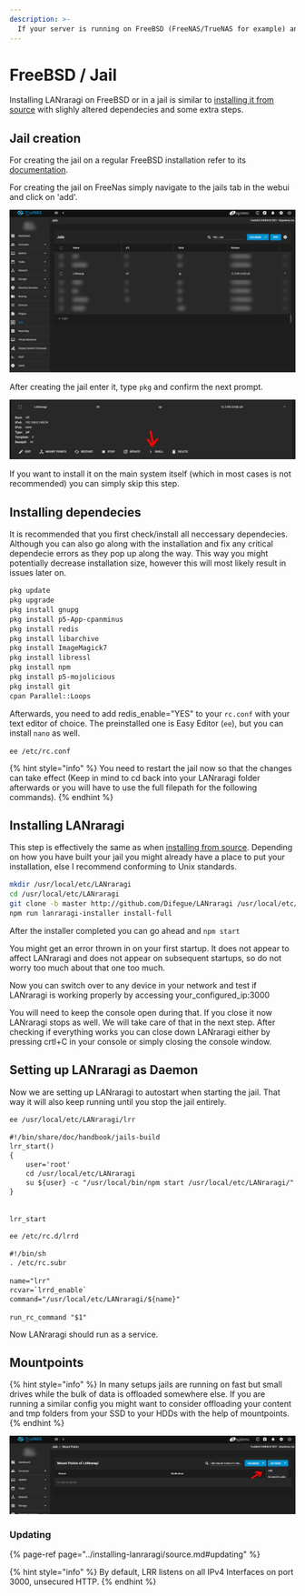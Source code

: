 ```yaml
---
description: >-
  If your server is running on FreeBSD (FreeNAS/TrueNAS for example) and you do not want to use virtualisation you can install LANraragi in a jail. This process is rather cli heavy and depending on you and your system error prone so it is not recommended for beginners or casual users.
---
```


# FreeBSD / Jail

Installing LANraragi on FreeBSD or in a jail is similar to [installing it from source](https://sugoi.gitbook.io/lanraragi/installing-lanraragi/source) with slighly altered dependecies and some extra steps.

## Jail creation

For creating the jail on a regular FreeBSD installation refer to its [documentation](https://docs.freebsd.org/doc/7.3-RELEASE/usr/share/doc/handbook/jails-build.html).

For creating the jail on FreeNas simply navigate to the jails tab in the webui and click on 'add'.

![Jail Overview](../.gitbook/assets/jails.jpg)

After creating the jail enter it, type ```pkg``` and confirm the next prompt.

![Entering a jail](../.gitbook/assets/shell.jpg)

If you want to install it on the main system itself (which in most cases is not recommended) you can simply skip this step.

## Installing dependecies

It is recommended that you first check/install all neccessary dependecies. 
Although you can also go along with the installation and fix any critical dependecie errors as they pop up along the way. This way you might potentially decrease installation size, however this will most likely result in issues later on.

```sh
pkg update
pkg upgrade
pkg install gnupg
pkg install p5-App-cpanminus
pkg install redis
pkg install libarchive
pkg install ImageMagick7
pkg install libressl
pkg install npm
pkg install p5-mojolicious
pkg install git
cpan Parallel::Loops
```

Afterwards, you need to add redis_enable="YES" to your `rc.conf` with your text editor of choice. The preinstalled one is Easy Editor (`ee`), but you can install `nano` as well.

```ee /etc/rc.conf```
 
 {% hint style="info" %}
You need to restart the jail now so that the changes can take effect (Keep in mind to cd back into your LANraragi folder afterwards or you will have to use the full filepath for the following commands).
{% endhint %}

## Installing LANraragi

This step is effectively the same as when [installing from source](https://sugoi.gitbook.io/lanraragi/installing-lanraragi/source). 
Depending on how you have built your jail you might already have a place to put your installation, else I recommend conforming to Unix standards.

```sh
mkdir /usr/local/etc/LANraragi
cd /usr/local/etc/LANraragi
git clone -b master http://github.com/Difegue/LANraragi /usr/local/etc/LANraragi
npm run lanraragi-installer install-full
```

After the installer completed you can go ahead and ```npm start```

You might get an error thrown in on your first startup. It does not appear to affect LANraragi and does not appear on subsequent startups, so do not worry too much about that one too much.

Now you can switch over to any device in your network and test if LANraragi is working properly by accessing your_configured_ip:3000

You will need to keep the console open during that. If you close it now LANraragi stops as well. We will take care of that in the next step.
After checking if everything works you can close down LANraragi either by pressing crtl+C in your console or simply closing the console window.

## Setting up LANraragi as Daemon

Now we are setting up LANraragi to autostart when starting the jail. That way it will also keep running until you stop the jail entirely.

```sh
ee /usr/local/etc/LANraragi/lrr
```

```text
#!/bin/share/doc/handbook/jails-build
lrr_start()
{
	user='root'
	cd /usr/local/etc/LANraragi
	su ${user} -c "/usr/local/bin/npm start /usr/local/etc/LANraragi/"
}


lrr_start
```

```sh
ee /etc/rc.d/lrrd
```

```text
#!/bin/sh
. /etc/rc.subr

name="lrr"
rcvar=`lrrd_enable`
command="/usr/local/etc/LANraragi/${name}"

run_rc_command "$1"
```

Now LANraragi should run as a service.

## Mountpoints

{% hint style="info" %}
In many setups jails are running on fast but small drives while the bulk of data is offloaded somewhere else. If you are running a similar config you might want to consider offloading your content and tmp folders from your SSD to your HDDs with the help of mountpoints.
{% endhint %}

![Mountpoints](../.gitbook/assets/mountpoints.jpg)

### Updating

{% page-ref page="../installing-lanraragi/source.md#updating" %}

{% hint style="info" %}
By default, LRR listens on all IPv4 Interfaces on port 3000, unsecured HTTP.
{% endhint %}
